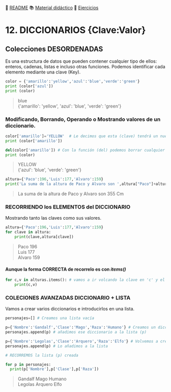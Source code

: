 :page_with_curl: [README](../README.md) :books: [Material didáctico](/documentation/indicedocu.md) :pencil: [Ejercicios](/tests/indicetests.md)

# 12. DICCIONARIOS {Clave:Valor} 
## Colecciones DESORDENADAS

Es una estructura de datos que pueden contener cualquier tipo de ellos: enteros, cadenas, listas e incluso otras funciones.
Podemos identificar cada elemento mediante una clave (Key).
````python
color = {'amarillo':'yellow','azul':'blue','verde':'green'}
print (color['azul'])
print (color)
````
>blue  
{'amarillo': 'yellow', 'azul': 'blue', 'verde': 'green'}

### Modificando, Borrando, Operando o Mostrando valores de un diccionario.

````python
color['amarillo']='YELLOW'  # Le decimos que esta (clave) tendrá un nuevo (valor)
print (color['amarillo'])

del(color['amarillo']) # Con la función (del) podemos borrar cualquier clave/valor
print (color)
````
>YELLOW  
{'azul': 'blue', 'verde': 'green'}

````python
altura={'Paco':196,'Luis':177,'Alvaro':159}
print('La suma de la altura de Paco y Alvaro son ',altura["Paco"]+altura['Alvaro'],"Cm")
````
>La suma de la altura de Paco y Alvaro son  355 Cm

### RECORRIENDO los ELEMENTOS del DICCIONARIO

Mostrando tanto las claves como sus valores.

````python
altura={'Paco':196,'Luis':177,'Alvaro':159}
for clave in altura:
    print(clave,altura[clave])
````
>Paco 196  
Luis 177  
Alvaro 159  

#### Aunque la forma CORRECTA de recorrelo es con _items()_

````python
for c,v in alturas.items(): # vamos a ir volcando la clave en 'c' y el valor en 'v'
    print(c,v)
````

### COLECIONES AVANZADAS DICCIONARIO + LISTA

Vamos a crear varios diccionarios e introducirlos en una lista.
````python
personajes=[] # Creamos una lista vacía

p={'Nombre':'Gandalf','Clase':'Mago','Raza':'Humano'} # Creamos un diccionario
personajes.append(p) # añadimos ese diccionario a la lista (p)

p={'Nombre':'Legolas','Clase':'Arquero','Raza':'Elfo'} # Volvemos a crear otro personaje
personajes.append(p) # Lo añadimos a la lista

# RECORREMOS la lista (p) creada

for p in personajes:
  print(p['Nombre'],p['Clase'],p['Raza'])
````

>Gandalf Mago Humano  
Legolas Arquero Elfo
